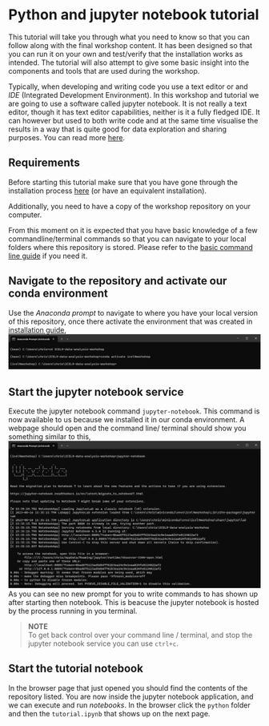 # Python and jupyter notebook tutorial
This tutorial will take you through what you need to know so that you can follow along with the final workshop content. 
It has been designed so that you can run it on your own and test/verify that the installation works as intended. The tutorial
will also attempt to give some basic insight into the components and tools that are used during the workshop.

Typically, when developing and writing code you use a text editor or and *IDE* (Integrated Development Environment). In 
this workshop and tutorial we are going to use a software called jupyter notebook. It is not really a text editor, 
though it has text editor capabilities, neither is it a fully fledged IDE. It can however but used to both write code
and at the same time visualise the results in a way that is quite good for data exploration and sharing purposes. You 
can read more [here](https://jupyter-notebook-beginner-guide.readthedocs.io/en/latest/what_is_jupyter.html).

## Requirements
Before starting this tutorial make sure that you have gone through the installation process [here](README.md) 
(or have an equivalent installation).

Additionally, you need to have a copy of the workshop repository on your computer.

From this moment on it is expected that you have basic knowledge of a few commandline/terminal commands so that you can 
navigate to your local folders where this repository is stored. Please refer to the 
[basic command line guide](basic_command_line_guide.md) if you need it.


## Navigate to the repository and activate our conda environment
Use the *Anaconda prompt* to navigate to where you have your local version of this repository, once there activate 
the environment that was created in [installation guide](./README.md#creating-an-environment-for-our-workshop),
![navigate and activate](../resources/command_line_navigate_and_activate_conda.png)


## Start the jupyter notebook service
Execute the jupyter notebook command `jupyter-notebook`. This command is now available to us because we installed it in 
our conda environment. A webpage should open and the command line/ terminal should show you something similar to this,
![jupyter notebook service](../resources/command_line_jupyter_notebook_service.png)
As you can see no new prompt for you to write commands to has shown up after starting then notebook. This is beacuse the
jupyter notebook is hosted by the process running in you terminal. 
>**NOTE**  
> To get back control over your command line / terminal, and stop the jupyter notebook service you can use `ctrl+c`.

## Start the tutorial notebook 
In the browser page that just opened you should find the contents of the repository listed. You are now inside the jupyter 
notebook application, and we can execute and run *notebooks*. In the browser click the `python` folder and then the 
`tutorial.ipynb` that shows up on the next page.